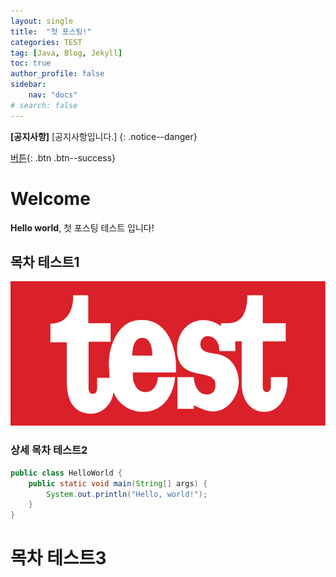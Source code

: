 ```yaml
---
layout: single
title:  "첫 포스팅!"
categories: TEST
tag: [Java, Blog, Jekyll]
toc: true
author_profile: false
sidebar:
    nav: "docs"
# search: false
---
```


**[공지사항]** [공지사항입니다.]
{: .notice--danger}

[버튼](#https://mmistakes.github.io/minimal-mistakes/docs/utility-classes/#buttons){: .btn .btn--success}

# Welcome

**Hello world**, 첫 포스팅 테스트 입니다!

## 목차 테스트1
![783px-Test-Logo.svg](../images/2021-11-12-first/783px-Test-Logo.svg.png)

### 상세 목차 테스트2

```Java
public class HelloWorld {
    public static void main(String[] args) {
        System.out.println("Hello, world!");
    }
}
```
# 목차 테스트3